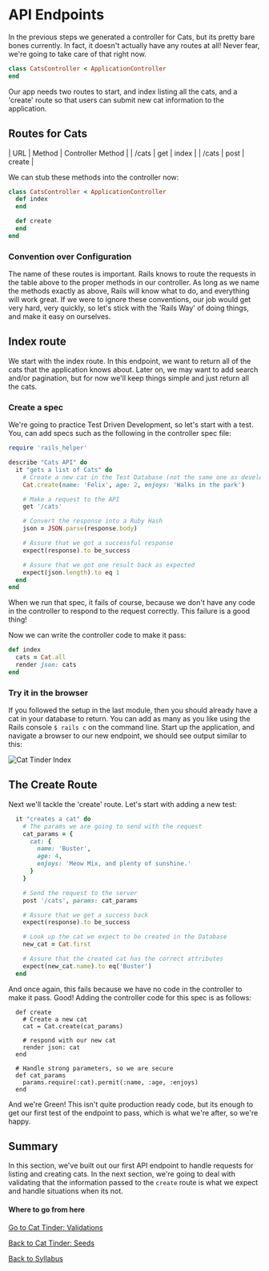 # API Endpoints

In the previous steps we generated a controller for Cats, but its pretty bare bones currently.  In fact, it doesn't actually have any routes at all!  Never fear, we're going to take care of that right now.  

```ruby
class CatsController < ApplicationController
end
```

Our app needs two routes to start, and index listing all the cats, and a 'create' route so that users can submit new cat information to the application.

## Routes for Cats

| URL | Method | Controller Method |
| /cats | get | index |
| /cats | post | create |

We can stub these methods into the controller now:

```ruby
class CatsController < ApplicationController
  def index
  end

  def create
  end
end
```

### Convention over Configuration
The name of these routes is important.  Rails knows to route the requests in the table above to the proper methods in our controller.  As long as we name the methods exactly as above, Rails will know what to do, and everything will work great.  If we were to ignore these conventions, our job would get very hard, very quickly, so let's stick with the 'Rails Way' of doing things, and make it easy on ourselves.


## Index route
We start with the index route.  In this endpoint, we want to return all of the cats that the application knows about.  Later on, we may want to add search and/or pagination, but for now we'll keep things simple and just return all the cats.

### Create a spec
We're going to practice Test Driven Development, so let's start with a test.  You, can add specs such as the following in the controller spec file:

```ruby
require 'rails_helper'

describe "Cats API" do
  it "gets a list of Cats" do
    # Create a new cat in the Test Database (not the same one as development)
    Cat.create(name: 'Felix', age: 2, enjoys: 'Walks in the park')

    # Make a request to the API
    get '/cats'

    # Convert the response into a Ruby Hash
    json = JSON.parse(response.body)

    # Assure that we got a successful response
    expect(response).to be_success

    # Assure that we got one result back as expected
    expect(json.length).to eq 1
  end
end
```

When we run that spec, it fails of course, because we don't have any code in the controller to respond to the request correctly.  This failure is a good thing!


Now we can write the controller code to make it pass:

```Ruby
def index
  cats = Cat.all
  render json: cats
end
```

### Try it in the browser
If you followed the setup in the last module, then you should already have a cat in your database to return.  You can add as many as you like using the Rails console ```$ rails c``` on the command line.  Start up the application, and navigate a browser to our new endpoint, we should see output similar to this:

![Cat Tinder Index](https://s3.amazonaws.com/learn-site/curriculum/cat-tinder/cat_tinder_index.png)

## The Create Route
Next we'll tackle the 'create' route.  Let's start with adding a new test:

```ruby
  it "creates a cat" do
    # The params we are going to send with the request
    cat_params = {
      cat: {
        name: 'Buster',
        age: 4,
        enjoys: 'Meow Mix, and plenty of sunshine.'
      }
    }

    # Send the request to the server
    post '/cats', params: cat_params

    # Assure that we get a success back
    expect(response).to be_success

    # Look up the cat we expect to be created in the Database
    new_cat = Cat.first

    # Assure that the created cat has the correct attributes
    expect(new_cat.name).to eq('Buster')
  end
```

And once again, this fails because we have no code in the controller to make it pass.  Good!  Adding the controller code for this spec is as follows:

```
  def create
    # Create a new cat
    cat = Cat.create(cat_params)

    # respond with our new cat
    render json: cat
  end

  # Handle strong parameters, so we are secure
  def cat_params
    params.require(:cat).permit(:name, :age, :enjoys)
  end
```

And we're Green!  This isn't quite production ready code, but its enough to get our first test of the endpoint to pass, which is what we're after, so we're happy.  

## Summary
In this section, we've built out our first API endpoint to handle requests for listing and creating cats.  In the next section, we're going to deal with validating that the information passed to the ```create``` route is what we expect and handle situations when its not.

#### Where to go from here

[Go to Cat Tinder: Validations](./04cat_tinder_validations.md)

[Back to Cat Tinder: Seeds](./02cat_tinder_seeds.md)

[Back to Syllabus](../../README.md)
